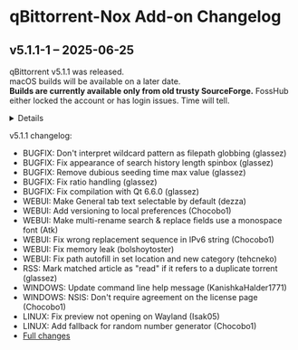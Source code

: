 # qBittorrent-Nox Add-on Changelog

## v5.1.1-1 – 2025-06-25

<p>qBittorrent v5.1.1 was released.<br />
macOS builds will be available on a later date.<br />
<strong>Builds are currently available only from old trusty SourceForge.</strong> FossHub either locked the account or has login issues. Time will tell.</p>
<details>
Library versions
<table>
  <thead>
    <tr>
      <th scope="col">Library</th>
      <th scope="col">Version</th>
    </tr>
  </thead>
  <tbody>
    <tr>
      <td>libtorrent</td>
      <td>1.2.20+git9ab80b8724 / 2.0.11+git2e16847613</td>
    </tr>
    <tr>
      <td>Qt</td>
      <td>6.9.1</td>
    </tr>
    <tr>
      <td>Boost</td>
      <td>1.86 / 1.88</td>
    </tr>
  </tbody>
</table>
</details>
<p>v5.1.1 changelog:</p>
<ul>
<li>BUGFIX: Don't interpret wildcard pattern as filepath globbing (glassez)</li>
<li>BUGFIX: Fix appearance of search history length spinbox (glassez)</li>
<li>BUGFIX: Remove dubious seeding time max value (glassez)</li>
<li>BUGFIX: Fix ratio handling (glassez)</li>
<li>BUGFIX: Fix compilation with Qt 6.6.0 (glassez)</li>
<li>WEBUI: Make General tab text selectable by default (dezza)</li>
<li>WEBUI: Add versioning to local preferences (Chocobo1)</li>
<li>WEBUI: Make multi-rename search & replace fields use a monospace font (Atk)</li>
<li>WEBUI: Fix wrong replacement sequence in IPv6 string (Chocobo1)</li>
<li>WEBUI: Fix memory leak (bolshoytoster)</li>
<li>WEBUI: Fix path autofill in set location and new category (tehcneko)</li>
<li>RSS: Mark matched article as "read" if it refers to a duplicate torrent (glassez)</li>
<li>WINDOWS: Update command line help message (KanishkaHalder1771)</li>
<li>WINDOWS: NSIS: Don't require agreement on the license page (Chocobo1)</li>
<li>LINUX: Fix preview not opening on Wayland (Isak05)</li>
<li>LINUX: Add fallback for random number generator (Chocobo1)</li>
<li><a href="https://github.com/qbittorrent/qBittorrent/compare/release-5.1.0...release-5.1.1">Full changes</a></li>
</ul>


